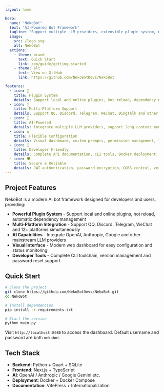 ```yaml
---
layout: home

hero:
  name: "NekoBot"
  text: "AI-Powered Bot Framework"
  tagline: "Support multiple LLM providers, extensible plugin system, multi-platform integration"
  image:
    src: /logo.svg
    alt: NekoBot
  actions:
    - theme: brand
      text: Quick Start
      link: /en/guide/getting-started
    - theme: alt
      text: View on GitHub
      link: https://github.com/NekoBotDevs/NekoBot

features:
  - icon: 🧩
    title: Plugin System
    details: Support local and online plugins, hot reload, dependency management, unlimited bot functionality expansion
  - icon: 🤖
    title: Multi-Platform Support
    details: Support QQ, Discord, Telegram, WeChat, DingTalk and other mainstream chat platforms
  - icon: 🧠
    title: AI-Powered
    details: Integrate multiple LLM providers, support long context memory, web search, tool calling
  - icon: ⚙️
    title: Flexible Configuration
    details: Visual dashboard, custom prompts, permission management, log monitoring
  - icon: 🔧
    title: Developer Friendly
    details: Complete API documentation, CLI tools, Docker deployment, code formatting
  - icon: 🛡️
    title: Secure & Reliable
    details: JWT authentication, password encryption, CORS control, version management
---
```


## Project Features

NekoBot is a modern AI bot framework designed for developers and users, providing:

- **Powerful Plugin System** - Support local and online plugins, hot reload, automatic dependency management
- **Multi-Platform Integration** - Support QQ, Discord, Telegram, WeChat and 12+ platforms simultaneously
- **AI Capabilities** - Integrate OpenAI, Anthropic, Google and other mainstream LLM providers
- **Visual Interface** - Modern web dashboard for easy configuration and status monitoring
- **Developer Tools** - Complete CLI toolchain, version management and password reset support

## Quick Start

```bash
# Clone the project
git clone https://github.com/NekoBotDevs/NekoBot.git
cd NekoBot

# Install dependencies
pip install -r requirements.txt

# Start the service
python main.py
```

Visit `http://localhost:8080` to access the dashboard. Default username and password are both `nekobot`.

## Tech Stack

- **Backend**: Python + Quart + SQLite
- **Frontend**: Next.js + TypeScript
- **AI**: OpenAI / Anthropic / Google Gemini etc.
- **Deployment**: Docker + Docker Compose
- **Documentation**: VitePress + Internationalization


